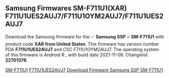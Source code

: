 <h2>Samsung Firmwares SM-F711U1(XAR) F711U1UES2AUJ7/F711U1OYM2AUJ7/F711U1UES2AUJ7</h2>
Download the Samsung firmware for the ✅ <strong>Samsung SSP </strong> ⭐ <strong>SM-F711U1</strong> with product code <strong>XAR</strong> <strong> from United States</strong>. This firmware has version number PDA <strong>F711U1UES2AUJ7</strong> and CSC F711U1OYM2AUJ7. The operating system of this firmware is Android R , with build date 2021-11-08. Changelist <strong>22701376</strong>.


[SM-F711U1](https://samfirm.shop/samsung/model/SM-F711U1)
[F711U1UES2AUJ7](https://samfirm.shop/samsung/pda/F711U1UES2AUJ7)
[Download Firmware Samsung SSP SM-F711U1](https://samfirm.shop/samsung/firmware/472634)
